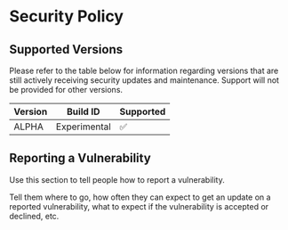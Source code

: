 # Security Policy

## Supported Versions

Please refer to the table below for information regarding versions that are still actively receiving security updates and maintenance.
Support will not be provided for other versions.

| Version | Build ID | Supported |
| - | - | - |
| ALPHA   | Experimental | :white_check_mark: |

## Reporting a Vulnerability

Use this section to tell people how to report a vulnerability.

Tell them where to go, how often they can expect to get an update on a
reported vulnerability, what to expect if the vulnerability is accepted or
declined, etc.
